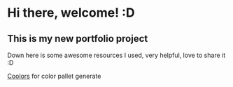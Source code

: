 # Hi there, welcome! :D
## This is my new portfolio project

Down here is some awesome resources I used, very helpful, love to share it :D

<a href="https://coolors.co/" target="_blank">Coolors</a> for color pallet generate